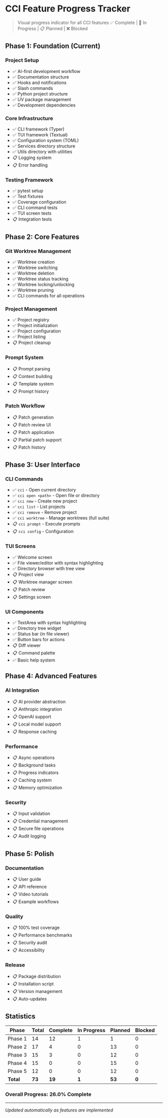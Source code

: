 # CCI Feature Progress Tracker

> Visual progress indicator for all CCI features
> ✅ Complete | 🚧 In Progress | 📋 Planned | ❌ Blocked

## Phase 1: Foundation (Current)

### Project Setup
- ✅ AI-first development workflow
- ✅ Documentation structure
- ✅ Hooks and notifications
- ✅ Slash commands
- ✅ Python project structure
- ✅ UV package management
- ✅ Development dependencies

### Core Infrastructure
- ✅ CLI framework (Typer)
- ✅ TUI framework (Textual)
- ✅ Configuration system (TOML)
- ✅ Services directory structure
- ✅ Utils directory with utilities
- 📋 Logging system
- 📋 Error handling

### Testing Framework
- ✅ pytest setup
- ✅ Test fixtures
- ✅ Coverage configuration
- ✅ CLI command tests
- ✅ TUI screen tests
- 📋 Integration tests

## Phase 2: Core Features

### Git Worktree Management
- ✅ Worktree creation
- ✅ Worktree switching
- ✅ Worktree deletion
- ✅ Worktree status tracking
- ✅ Worktree locking/unlocking
- ✅ Worktree pruning
- ✅ CLI commands for all operations

### Project Management
- ✅ Project registry
- ✅ Project initialization
- ✅ Project configuration
- ✅ Project listing
- 📋 Project cleanup

### Prompt System
- 📋 Prompt parsing
- 📋 Context building
- 📋 Template system
- 📋 Prompt history

### Patch Workflow
- 📋 Patch generation
- 📋 Patch review UI
- 📋 Patch application
- 📋 Partial patch support
- 📋 Patch history

## Phase 3: User Interface

### CLI Commands
- ✅ `cci` - Open current directory
- ✅ `cci open <path>` - Open file or directory
- ✅ `cci new` - Create new project
- ✅ `cci list` - List projects
- ✅ `cci remove` - Remove project
- ✅ `cci worktree` - Manage worktrees (full suite)
- 📋 `cci prompt` - Execute prompts
- 📋 `cci config` - Configuration

### TUI Screens
- ✅ Welcome screen
- ✅ File viewer/editor with syntax highlighting
- ✅ Directory browser with tree view
- 📋 Project view
- 📋 Worktree manager screen
- 📋 Patch review
- 📋 Settings screen

### UI Components
- ✅ TextArea with syntax highlighting
- ✅ Directory tree widget
- ✅ Status bar (in file viewer)
- ✅ Button bars for actions
- 📋 Diff viewer
- 📋 Command palette
- ✅ Basic help system

## Phase 4: Advanced Features

### AI Integration
- 📋 AI provider abstraction
- 📋 Anthropic integration
- 📋 OpenAI support
- 📋 Local model support
- 📋 Response caching

### Performance
- 📋 Async operations
- 📋 Background tasks
- 📋 Progress indicators
- 📋 Caching system
- 📋 Memory optimization

### Security
- 📋 Input validation
- 📋 Credential management
- 📋 Secure file operations
- 📋 Audit logging

## Phase 5: Polish

### Documentation
- 📋 User guide
- 📋 API reference
- 📋 Video tutorials
- 📋 Example workflows

### Quality
- 📋 100% test coverage
- 📋 Performance benchmarks
- 📋 Security audit
- 📋 Accessibility

### Release
- 📋 Package distribution
- 📋 Installation script
- 📋 Version management
- 📋 Auto-updates

## Statistics

| Phase | Total | Complete | In Progress | Planned | Blocked |
|-------|-------|----------|-------------|---------|---------|
| Phase 1 | 14 | 12 | 1 | 1 | 0 |
| Phase 2 | 17 | 4 | 0 | 13 | 0 |
| Phase 3 | 15 | 3 | 0 | 12 | 0 |
| Phase 4 | 15 | 0 | 0 | 15 | 0 |
| Phase 5 | 12 | 0 | 0 | 12 | 0 |
| **Total** | **73** | **19** | **1** | **53** | **0** |

### Overall Progress: 26.0% Complete

---
*Updated automatically as features are implemented*